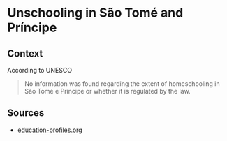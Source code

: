 # Unschooling in São Tomé and Príncipe

## Context

According to UNESCO

> No information was found regarding the extent of homeschooling in São Tomé e Príncipe or whether it is regulated by the law.

## Sources

* [education-profiles.org](https://education-profiles.org/sub-saharan-africa/sao-tome-and-principe/~non-state-actors-in-education)
